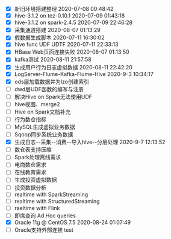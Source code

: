 * [x] 新旧环境搭建整理 2020-07-08 00:48:42
* [x] hive-3.1.2 on tez-0.10.1 2020-07-09 01:43:18
* [x] hive-3.1.2 on spark-2.4.5 2020-07-09 22:46:28
* [x] 采集通道搭建 2020-08-07 01:13:29
* [x] 假数据生成脚本 2020-07-11 16:30:02
* [x] hive func UDF UDTF 2020-07-11 22:33:13
* [x] HBase Web页面连接失败 2020-08-07 01:13:50
* [x] kafka测试 2020-08-11 21:57:58
* [x] 生成用户行为日志虚拟数据 2020-08-11 22:42:20
* [x] LogServer-Flume-Kafka-Flume-Hive 2020-9-3 10:34:17
* [x] ods层加载数据并为lzo创建索引
* [ ] dwd层UDF函数的编写与注册
* [ ] 解决Hive on Spark无法使用UDF
* [ ] hive视图、merge2
* [ ] Hive on Spark文档补充
* [ ] 行为数仓指标
* [ ] MySQL生成虚拟业务数据
* [ ] Sqoop同步系统业务数据
* [x] 生成日志--采集--消费--导入hive--分层处理 2020-9-7 12:13:52
* [ ] 数仓表支持压缩
* [ ] Spark处理离线需求
* [ ] 电商数仓需求
* [ ] 在线教育需求
* [ ] 生成投资虚拟数据
* [ ] 投资数据分析
* [ ] realtime with SparkStreaming
* [ ] realtime with StructuredStreaming
* [ ] raeltime with Flink
* [ ] 即席查询 Ad Hoc queries
* [x] Oracle 11g @ CentOS 7.5 2020-08-24 01:07:49
* [ ] Oracle支持外部连接
test

